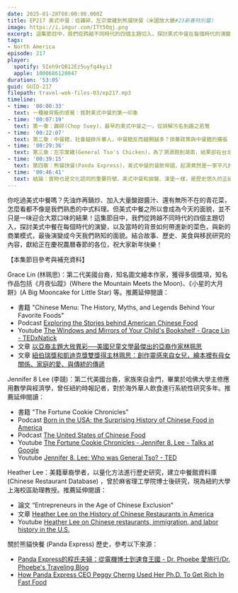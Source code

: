 ```yaml
---
date: 2025-01-28T08:00:00.000Z
title: EP217 美式中餐：從雜碎、左宗棠雞到熊貓快餐（米國放大鏡#23新春特別篇）
image: https://i.imgur.com/ITt5Oqj.png
excerpt: 這集節目中，我們從跨越不同時代的四個主題切入，探討美式中餐在每個時代的演變，以及當時的背景如何帶進新的菜色，與新的商業模式，最後演變成今天我們熟知的面貌。
tags:
- North America
episode: 217
player:
  spotify: 5Ieh9rQB12Ez5uyfq4kyiJ
  apple: 1000686120047
duration: '53:05'
guid: GUID-217
filepath: travel-wok-files-03/ep217.mp3
timeline:
- time: '00:00:33'
  text: 一種被背叛的感覺：我對美式中餐的第一印象
- time: '00:07:19'
  text: 第一章：雜碎(Chop Suey)，最早的美式中餐之一，從誤解污名到趨之若鶩
- time: '00:22:07'
  text: 第二章：中餐館，社會越排斥華人，中餐館反而越開越多？排華政策與中餐館的擴張
- time: '00:29:36'
  text: 第三章：左宗棠雞(General Tso's Chicken)，為了溯源跑到湖南，結果卻在台北找到發明者？
- time: '00:39:15'
  text: 第四章：熊貓快餐(Panda Express)，美式中餐的餐飲帝國，起源竟然是一家平凡的小小中餐館？
- time: '00:46:41'
  text: 結論：食物也是文化認同的重要符號，美式中餐和披薩、漢堡一樣，是歷史悠久的正統美國味
---
```

你吃過美式中餐嗎？先油炸再鍋炒、加入大量酸甜醬汁、還有無所不在的青花菜，怎麼看都不像是我們熟悉的中式料理。但美式中餐之所以會成為今天的面貌，並不只是一味迎合大眾口味的結果！這集節目中，我們從跨越不同時代的四個主題切入，探討美式中餐在每個時代的演變，以及當時的背景如何帶進新的菜色，與新的商業模式，最後演變成今天我們熟知的面貌。結合故事、歷史、美食與移民研究的內容，獻給正在慶祝農曆春節的各位，祝大家新年快樂！

【本集節目參考與補充資料】

Grace Lin (林珮思)：第二代美國台裔，知名圖文繪本作家，獲得多個獎項，知名作品包括《月夜仙蹤》(Where the Mountain Meets the Moon)、《小星的大月餅》(A Big Mooncake for Little Star) 等。推薦延伸閱讀：

* 書籍 "Chinese Menu: The History, Myths, and Legends Behind Your Favorite Foods"
* Podcast [Exploring the Stories behind American Chinese Food](https://open.spotify.com/episode/6C8BDsXzT0MFbNAhSyrrcy?si=3330d2e134394321)
* Youtube [The Windows and Mirrors of Your Child's Bookshelf - Grace Lin - TEDxNatick](https://www.youtube.com/watch?v=_wQ8wiV3FVo)
* 文章 [以亞裔主題大放異彩──美國兒童文學最傑出的亞裔作家林珮思](https://okapi.books.com.tw/article/15933)
* 文章 [紐伯瑞獎和凱迪克獎雙獎得主林珮思：創作靈感來自女兒，繪本裡有母女關係、家庭的愛、與傳統的傳遞](https://futureparenting.cwgv.com.tw/kids/content/index/19470)

Jennifer 8 Lee (李競)：第二代美國台裔，家族來自金門，畢業於哈佛大學主修應用數學與經濟學，曾任紐約時報記者，對於海外華人飲食進行系統性研究多年。推薦延伸閱讀：

* 書籍 "The Fortune Cookie Chronicles"
* Podcast [Born in the USA: the Surprising History of Chinese Food in America](https://open.spotify.com/episode/0z61u5kHhVt9PT7dkHttFd?si=2bdbd3d4182849e7&nd=1&dlsi=4d5d2f4d26b5405e)
* Podcast [The United States of Chinese Food](https://open.spotify.com/episode/7b6u75L784IBKV7AOPZtGk?si=74440e6190504524&nd=1&dlsi=32ef8028d48e4573)
* Youtube [The Fortune Cookie Chronicles - Jennifer 8. Lee - Talks at Google](https://www.youtube.com/watch?v=WGZ6IwSDyyo)
* Youtube [Jennifer 8. Lee: Who was General Tso? - TED](https://www.youtube.com/watch?v=U6MhV5Rn63M)

Heather Lee：美籍華裔學者，以量化方法進行歷史研究，建立中餐館資料庫 (Chinese Restaurant Database) ，曾於麻省理工學院博士後研究，現為紐約大學上海校區助理教授。推薦延伸閱讀：

* 論文 “Entrepreneurs in the Age of Chinese Exclusion”
* 文章 [Heather Lee on the History of Chinese Restaurants in America](https://www.oah.org/process/heather-lee-on-the-history-of-chinese-restaurants-in-america/)
* Youtube [Heather Lee on Chinese restaurants, immigration, and labor history in the U.S.](https://www.youtube.com/watch?v=qRbyRp06s74)

關於熊貓快餐 (Panda Express) 歷史，參考以下來源：

* [Panda Express的程氏夫婦：從電機博士到速食王國 - Dr. Phoebe 愛旅行/Dr. Phoebe's Traveling Blog](https://www.facebook.com/drptraveling/posts/pfbid02mAhG8ce5dzChcAJQ5BEejC1i8uj7pdjNg1j88kjcE51CF4H63kTgtsUxwE58ANrtl)
* [How Panda Express CEO Peggy Cherng Used Her Ph.D. To Get Rich In Fast Food](https://www.forbes.com/sites/chasewithorn/2023/10/04/how-panda-express-ceo-peggy-cherng-used-her-phd-to-get-rich-in-fast-food/)
